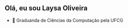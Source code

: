 ## Olá, eu sou Laysa Oliveira
- 🌱 Graduanda de Ciências da Computação pela UFCG

<div>
  <a href="https://beacos.ai/laysaOlivveira">
  
</div>

